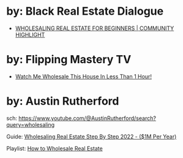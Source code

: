 # by: Black Real Estate Dialogue
- [WHOLESALING REAL ESTATE FOR BEGINNERS | COMMUNITY HIGHLIGHT](https://youtu.be/MYweidzGViE)

# by: Flipping Mastery TV
- [Watch Me Wholesale This House In Less Than 1 Hour!](https://youtu.be/363xnNzKP0E)

# by: Austin Rutherford
sch: https://www.youtube.com/@AustinRutherford/search?query=wholesaling

Guide: [Wholesaling Real Estate Step By Step 2022 - ($1M Per Year)](https://youtu.be/vUt-wwdunSU)

Playlist: [How to Wholesale Real Estate](https://www.youtube.com/watch?list=PLHDdCpOtkeQThUzsPMJVlsbyJYoU7fmW7)
